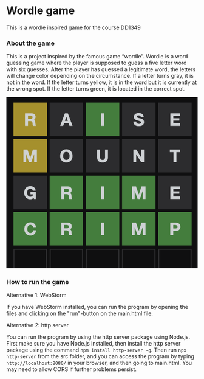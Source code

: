 # Wordle game
This is a wordle inspired game for the course DD1349

### About the game
This is a project inspired by the famous game “wordle”. Wordle is a word guessing game where the player is supposed to guess a five letter word with six guesses. After the player has guessed a legitimate word, the letters will change color depending on the circumstance. If a letter turns gray, it is not in the word. If the letter turns yellow, it is in the word but it is currently at the wrong spot. If the letter turns green, it is located in the correct spot. 

![example of wordle](wordleExample.png)

### How to run the game
Alternative 1: WebStorm

If you have WebStorm installed, you can run the program by opening the files and clicking on the "run"-button on the main.html file.

Alternative 2: http server

You can run the program by using the http server package using Node.js. First make sure you have Node.js installed, then install the http server package using the command `npm install http-server -g`. Then run `npx http-server` from the src folder, and you can access the program by typing `http://localhost:8080/` in your browser, and then going to main.html. You may need to allow CORS if further problems persist.
